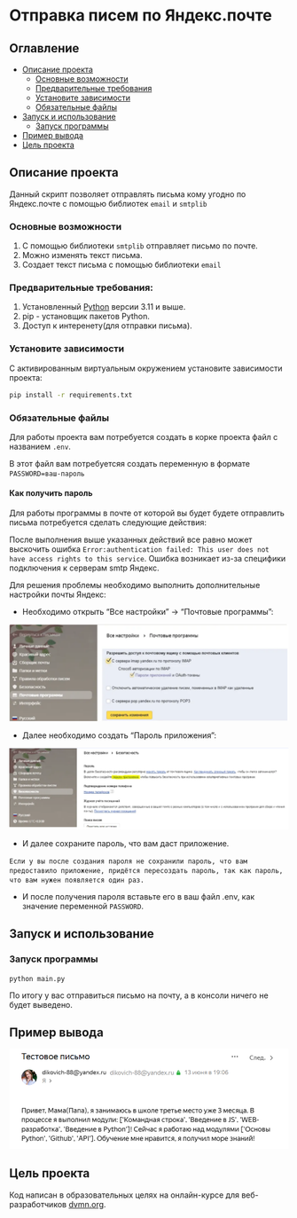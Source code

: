 # Отправка писем по Яндекс.почте

## Оглавление

* [Описание проекта](#описание-проекта)
    * [Основные возможности](#основные-возможности)
    * [Предварительные требования](#предварительные-требования)
    * [Установите зависимости](#установите-зависимости)
    * [Обязательные файлы](#обязательные-файлы)
* [Запуск и использование](#Запуск-и-использование)
    * [Запуск программы](#запуск-программы)
* [Пример вывода](#Пример-вывода)
* [Цель проекта](#цель-проекта)

## Описание проекта

Данный скрипт позволяет отправлять письма кому угодно по Яндекс.почте с помощью библиотек `email` и `smtplib`


### Основные возможности

1. С помощью библиотеки `smtplib` отправляет письмо по почте.
2. Можно изменять текст письма.
3. Создает текст письма с помощью библиотеки `email`

### Предварительные требования:

1. Установленный [Python](https://www.python.org/downloads/) версии 3.11 и выше.
2. pip - установщик пакетов Python.
3. Доступ к интеренету(для отправки письма).

### Установите зависимости

С активированным виртуальным окружением установите зависимости проекта:

```bash
pip install -r requirements.txt
```

### Обязательные файлы

Для работы проекта вам потребуется создать в корке проекта файл с названием `.env`.

В этот файл вам потребуетсяя создать переменную в формате `PASSWORD=ваш-пароль`

#### Как получить пароль

Для работы программы в почте от которой вы будет будете отправлить письма потребуется сделать следующие действия:

После выполнения выше указанных действий все равно может выскочить ошибка `Error:authentication failed: This user does not have access rights to this service`. Ошибка возникает из-за специфики подключения к серверам smtp Яндекс. 

Для решения проблемы необходимо выполнить дополнительные настройки почты Яндекс:

- Необходимо открыть “Все настройки” → “Почтовые программы”:

![Нажми на галочку в `С сервера imap...` и далее появится галочка на 'пароди приложения ...'](media/level_1.png)

- Далее необходимо создать “Пароль приложения”:

![Нажми на  ссылку с названием пароли приложения в разделе пароль.](media/level_2.png)

- И далее сохраните пароль, что вам даст приложение. 

`Если у вы после создания пароля не сохранили пароль, что вам предоставило приложение, придётся пересоздать пароль, так как пароль, что вам нужен появляется один раз.`

- И после получения пароля вставьте его в ваш файл .env, как значение переменной `PASSWORD`.

## Запуск и использование

### Запуск программы

```
python main.py
```

По итогу у вас отправиться письмо на почту, а в консоли ничего не будет выведено.


## Пример вывода

![пример вывода](media/output.png)

## Цель проекта

Код написан в образовательных целях на онлайн-курсе для веб-разработчиков [dvmn.org](https://dvmn.org/).
